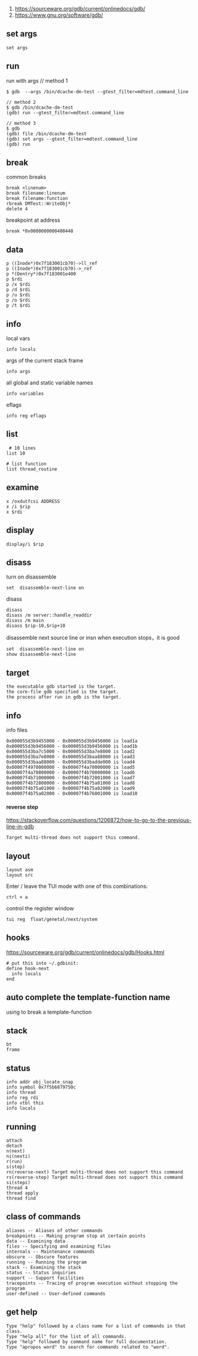 1. https://sourceware.org/gdb/current/onlinedocs/gdb/
2. https://www.gnu.org/software/gdb/

## set args
```
set args
```

## run
run with args
// method 1
```
$ gdb  --args /bin/dcache-dm-test --gtest_filter=mdtest.command_line

// method 2
$ gdb /bin/dcache-dm-test
(gdb) run --gtest_filter=mdtest.command_line

// method 3
$ gdb
(gdb) file /bin/dcache-dm-test
(gdb) set args --gtest_filter=mdtest.command_line
(gdb) run
```

## break
common breaks
```
break <linenum>
break filename:linenum
break filename:function
rbreak DMTest::WriteObj*
delete 4
```

breakpoint at address
```
break *0x0000000000400448
```

## data
```
p ((Inode*)0x7f183001cb70)->ll_ref
p ((Inode*)0x7f183001cb70)->_ref
p *(Dentry*)0x7f183001e400
p $rdi
p /x $rdi
p /d $rdi
p /u $rdi
p /o $rdi
p /t $rdi
```

## info
local vars
```
info locals
```

args of the current stack frame
```
info args
```

all global and static variable names
```
info variables
```

eflags
```
info reg eflags
```
## list
```
 # 10 lines
list 10

# list function
list thread_routine
```

## examine
```
x /oxdutfcsi ADDRESS
x /i $rip
x $rdi
```

## display
```
display/i $rip
```

## disass
turn on disassemble
```
set  disassemble-next-line on
```

disass
```
disass
disass /m server::handle_readdir
disass /m main
disass $rip-10,$rip+10
```

disassemble next source line or insn when execution stops，it is good
```
set  disassemble-next-line on
show disassemble-next-line
```

## target
```
the executable gdb started is the target.
the core-file gdb specified is the target.
the process after run in gdb is the target.
```

## info
info files
```
0x000055d3b9455000 - 0x000055d3b9456000 is load1a
0x000055d3b9456000 - 0x000055d3b9456000 is load1b
0x000055d3ba7c5000 - 0x000055d3ba7e8000 is load2
0x000055d3ba7e8000 - 0x000055d3baa88000 is load3
0x000055d3baa88000 - 0x000055d3badde000 is load4
0x00007f4970000000 - 0x00007f4a70000000 is load5
0x00007f4a70800000 - 0x00007f4b70800000 is load6
0x00007f4b71000000 - 0x00007f4b72001000 is load7
0x00007f4b72800000 - 0x00007f4b75a01000 is load8
0x00007f4b75a01000 - 0x00007f4b75a02000 is load9
0x00007f4b75a02000 - 0x00007f4b76001000 is load10
```

#### reverse step
https://stackoverflow.com/questions/1206872/how-to-go-to-the-previous-line-in-gdb
```
Target multi-thread does not support this command.
```

## layout 
```
layout asm
layout src
```
Enter / leave the TUI mode with one of this combinations:
```
ctrl + a
```
control the register window
```
tui reg  float/genetal/next/system
```

## hooks
https://sourceware.org/gdb/current/onlinedocs/gdb/Hooks.html
```
# put this into ~/.gdbinit:
define hook-next
  info locals
end
```

## auto complete the template-function name 

using <tab> to break a template-function
## stack
```
bt
frame
```

## status
```
info addr obj_locate_snap
info symbol 0x7f5b6879750c 
info thread
info reg rdi
info vtbl this
info locals
```

## running
```
attach
detach
n(next)
ni(nexti)
r(run)
s(step)
rn(reverse-next) Target multi-thread does not support this command
rs(reverse-step) Target multi-thread does not support this command
si(stepi)
thread 4
thread apply
thread find
```

## class of commands
```
aliases -- Aliases of other commands
breakpoints -- Making program stop at certain points
data -- Examining data
files -- Specifying and examining files
internals -- Maintenance commands
obscure -- Obscure features
running -- Running the program
stack -- Examining the stack
status -- Status inquiries
support -- Support facilities
tracepoints -- Tracing of program execution without stopping the program
user-defined -- User-defined commands
```

## get help
```
Type "help" followed by a class name for a list of commands in that class.
Type "help all" for the list of all commands.
Type "help" followed by command name for full documentation.
Type "apropos word" to search for commands related to "word".
```
